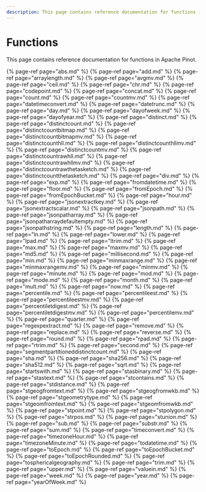```yaml
---
description: This page contains reference documentation for functions in Apache Pinot.
---
```


# Functions

This page contains reference documentation for functions in Apache Pinot.

{% page-ref page="abs.md" %}
{% page-ref page="add.md" %}
{% page-ref page="arraylength.md" %}
{% page-ref page="avgmv.md" %}
{% page-ref page="ceil.md" %}
{% page-ref page="chr.md" %}
{% page-ref page="codepoint.md" %}
{% page-ref page="concat.md" %}
{% page-ref page="count.md" %}
{% page-ref page="countmv.md" %}
{% page-ref page="datetimeconvert.md" %}
{% page-ref page="datetrunc.md" %}
{% page-ref page="day.md" %}
{% page-ref page="dayofweek.md" %}
{% page-ref page="dayofyear.md" %}
{% page-ref page="distinct.md" %}
{% page-ref page="distinctcount.md" %}
{% page-ref page="distinctcountbitmap.md" %}
{% page-ref page="distinctcountbitmapmv.md" %}
{% page-ref page="distinctcounthll.md" %}
{% page-ref page="distinctcounthllmv.md" %}
{% page-ref page="distinctcountmv.md" %}
{% page-ref page="distinctcountrawhll.md" %}
{% page-ref page="distinctcountrawhllmv.md" %}
{% page-ref page="distinctcountrawthetasketch.md" %}
{% page-ref page="distinctcountthetasketch.md" %}
{% page-ref page="div.md" %}
{% page-ref page="exp.md" %}
{% page-ref page="fromdatetime.md" %}
{% page-ref page="floor.md" %}
{% page-ref page="fromEpoch.md" %}
{% page-ref page="fromEpochBucket.md" %}
{% page-ref page="hour.md" %}
{% page-ref page="jsonextractkey.md" %}
{% page-ref page="jsonextractscalar.md" %}
{% page-ref page="jsonpath.md" %}
{% page-ref page="jsonpatharray.md" %}
{% page-ref page="jsonpatharraydefaultempty.md" %}
{% page-ref page="jsonpathstring.md" %}
{% page-ref page="length.md" %}
{% page-ref page="ln.md" %}
{% page-ref page="lower.md" %}
{% page-ref page="lpad.md" %}
{% page-ref page="ltrim.md" %}
{% page-ref page="max.md" %}
{% page-ref page="maxmv.md" %}
{% page-ref page="md5.md" %}
{% page-ref page="millisecond.md" %}
{% page-ref page="min.md" %}
{% page-ref page="minmaxrange.md" %}
{% page-ref page="minmaxrangemv.md" %}
{% page-ref page="minmv.md" %}
{% page-ref page="minute.md" %}
{% page-ref page="mod.md" %}
{% page-ref page="mode.md" %}
{% page-ref page="month.md" %}
{% page-ref page="mult.md" %}
{% page-ref page="now.md" %}
{% page-ref page="percentile.md" %}
{% page-ref page="percentileest.md" %}
{% page-ref page="percentileestmv.md" %}
{% page-ref page="percentiletdigest.md" %}
{% page-ref page="percentiletdigestmv.md" %}
{% page-ref page="percentilemv.md" %}
{% page-ref page="quarter.md" %}
{% page-ref page="regexpextract.md" %}
{% page-ref page="remove.md" %}
{% page-ref page="replace.md" %}
{% page-ref page="reverse.md" %}
{% page-ref page="round.md" %}
{% page-ref page="rpad.md" %}
{% page-ref page="rtrim.md" %}
{% page-ref page="second.md" %}
{% page-ref page="segmentpartitioneddistinctcount.md" %}
{% page-ref page="sha.md" %}
{% page-ref page="sha256.md" %}
{% page-ref page="sha512.md" %}
{% page-ref page="sqrt.md" %}
{% page-ref page="startswith.md" %}
{% page-ref page="stasbinary.md" %}
{% page-ref page="stastext.md" %}
{% page-ref page="stcontains.md" %}
{% page-ref page="stdistance.md" %}
{% page-ref page="stgeogfromtext.md" %}
{% page-ref page="stgeogfromwkb.md" %}
{% page-ref page="stgeometrytype.md" %}
{% page-ref page="stgeomfromtext.md" %}
{% page-ref page="stgeomfromwkb.md" %}
{% page-ref page="stpoint.md" %}
{% page-ref page="stpolygon.md" %}
{% page-ref page="strpos.md" %}
{% page-ref page="stunion.md" %}
{% page-ref page="sub.md" %}
{% page-ref page="substr.md" %}
{% page-ref page="sum.md" %}
{% page-ref page="timeconvert.md" %}
{% page-ref page="timezoneHour.md" %}
{% page-ref page="timezoneMinute.md" %}
{% page-ref page="todatetime.md" %}
{% page-ref page="toEpoch.md" %}
{% page-ref page="toEpochBucket.md" %}
{% page-ref page="toEpochRounded.md" %}
{% page-ref page="tosphericalgeography.md" %}
{% page-ref page="trim.md" %}
{% page-ref page="upper.md" %}
{% page-ref page="valuein.md" %}
{% page-ref page="week.md" %}
{% page-ref page="year.md" %}
{% page-ref page="yearOfWeek.md" %}